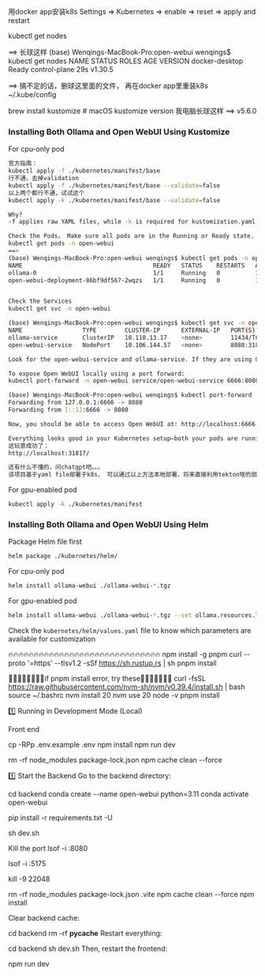 用docker app安装k8s
Settings => Kubernetes => enable => reset => apply and restart

kubectl get nodes

==> 长球这样
(base) Wenqings-MacBook-Pro:open-webui wenqings$ kubectl get nodes
NAME             STATUS   ROLES           AGE   VERSION
docker-desktop   Ready    control-plane   29s   v1.30.5

==> 搞不定的话，删球这里面的文件， 再在docker app里重装k8s
~/.kube/config

brew install kustomize  # macOS
kustomize version
我电脑长球这样
==> v5.6.0

### Installing Both Ollama and Open WebUI Using Kustomize

For cpu-only pod

```bash
官方指南：
kubectl apply -f ./kubernetes/manifest/base
行不通，去掉validation
kubectl apply -f ./kubernetes/manifest/base --validate=false
以上两个都行不通，试试这个
kubectl apply -k ./kubernetes/manifest/base --validate=false

Why?
-f applies raw YAML files, while -k is required for kustomization.yaml.

Check the Pods， Make sure all pods are in the Running or Ready state. ：
kubectl get pods -n open-webui
==>
(base) Wenqings-MacBook-Pro:open-webui wenqings$ kubectl get pods -n open-webui
NAME                                     READY   STATUS    RESTARTS   AGE
ollama-0                                 1/1     Running   0          17m
open-webui-deployment-86bf9df567-2wqzs   1/1     Running   0          18m


Check the Services
kubectl get svc -n open-webui

(base) Wenqings-MacBook-Pro:open-webui wenqings$ kubectl get svc -n open-webui
NAME                 TYPE        CLUSTER-IP      EXTERNAL-IP   PORT(S)          AGE
ollama-service       ClusterIP   10.110.13.17    <none>        11434/TCP        19m
open-webui-service   NodePort    10.106.144.57   <none>        8080:31817/TCP   20m

Look for the open-webui-service and ollama-service. If they are using ClusterIP, you may need to expose them.

To expose Open WebUI locally using a port forward:
kubectl port-forward -n open-webui service/open-webui-service 6666:8080

(base) Wenqings-MacBook-Pro:open-webui wenqings$ kubectl port-forward -n open-webui service/open-webui-service 6666:8080
Forwarding from 127.0.0.1:6666 -> 8080
Forwarding from [::1]:6666 -> 8080

Now, you should be able to access Open WebUI at: http://localhost:6666 ==> Not work

Everything looks good in your Kubernetes setup—both your pods are running, and your service is exposing port 8080 via NodePort (31817). However, since the service type is NodePort, your port-forwarding might not be necessary.
这玩意成功了：
http://localhost:31817/

还有什么不懂的，问chatgpt吧。。。 
该项目基于yaml file部署于k8s， 可以通过以上方法本地部署，将来直接利用tekton啥的部署于云端k8s


```

For gpu-enabled pod

```bash
kubectl apply -k ./kubernetes/manifest
```

### Installing Both Ollama and Open WebUI Using Helm

Package Helm file first

```bash
helm package ./kubernetes/helm/
```

For cpu-only pod

```bash
helm install ollama-webui ./ollama-webui-*.tgz
```

For gpu-enabled pod

```bash
helm install ollama-webui ./ollama-webui-*.tgz --set ollama.resources.limits.nvidia.com/gpu="1"
```

Check the `kubernetes/helm/values.yaml` file to know which parameters are available for customization





🔥🔥🔥🔥🔥🔥🔥🔥🔥🔥🔥🔥🔥🔥🔥🔥🔥🔥🔥🔥🔥🔥🔥🔥🔥🔥🔥🔥🔥🔥
npm install -g pnpm
curl --proto '=https' --tlsv1.2 -sSf https://sh.rustup.rs | sh
pnpm install

🚨🚨🚨🚨🚨🚨🚨🚨if pnpm install error, try these🚨🚨🚨🚨🚨🚨🚨
curl -fsSL https://raw.githubusercontent.com/nvm-sh/nvm/v0.39.4/install.sh | bash
source ~/.bashrc 
nvm install 20
nvm use 20
node -v
pnpm install



1️⃣ Running in Development Mode (Local)

Front end


cp -RPp .env.example .env
npm install
npm run dev

rm -rf node_modules package-lock.json
npm cache clean --force




1️⃣ Start the Backend
Go to the backend directory:


cd backend
conda create --name open-webui python=3.11
conda activate open-webui

pip install -r requirements.txt -U

sh dev.sh

Kill the port
lsof -i :8080

lsof -i :5175


kill -9 22048




rm -rf node_modules package-lock.json .vite
npm cache clean --force
npm install

Clear backend cache:

cd backend
rm -rf __pycache__
Restart everything:

cd backend
sh dev.sh
Then, restart the frontend:

npm run dev


